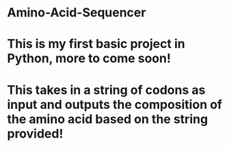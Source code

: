 # Amino-Acid-Sequencer

# This is my first basic project in Python, more to come soon! 

# This takes in a string of codons as input and outputs the composition of the amino acid based on the string provided!

